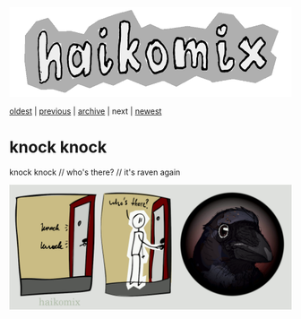 <p align="center">
<img src="logo.gif" alt="logo" height="160" />
</p>

[oldest](drifting-off.md) | 
[previous](boom.md) | 
[archive](ARCHIVE.md) | 
next | <!-- [next](boom.md) |  -->
[newest](README.md)

# knock knock

knock knock // who's there? // it's raven again

<img src="knock.gif" alt="knock knock // who's there? // it's raven again" title="puk puk // kto tam? // to znowu kruk" />